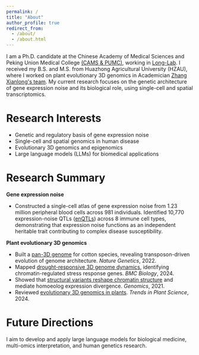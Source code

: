 ```yaml
---
permalink: /
title: "About"
author_profile: true
redirect_from:
  - /about/
  - /about.html
---
```


I am a Ph.D. candidate at the Chinese Academy of Medical Sciences and Peking Union Medical College [(CAMS & PUMC)](https://sbm.pumc.edu.cn/), working in [Long-Lab](https://sites.google.com/view/erping-long-lab/). I received my B.S. and M.S. from Huazhong Agricultural University (HZAU), where I worked on plant evolutionary 3D genomics in Academician [Zhang Xianlong's team](https://cotton.hzau.edu.cn/index.htm). My current research focuses on the genetic architecture of gene expression noise and its biological role, using single-cell and spatial transcriptomics.

Research Interests
======
- Genetic and regulatory basis of gene expression noise
- Single-cell and spatial genomics in human disease
- Evolutionary 3D genomics and epigenomics
- Large language models (LLMs) for biomedical applications

Research Summary
======
**Gene expression noise**
- Constructed a single-cell atlas of gene expression noise from 1.23 million peripheral blood cells across 981 individuals. Identified 10,770 expression-noise QTLs ([enQTLs](https://doi.org/10.1101/2024.11.29.24318180)) across 8 immune cell types, demonstrating that expression noise functions as an independent heritable trait contributing to complex disease susceptibility.

**Plant evolutionary 3D genomics**
- Built a [pan-3D genome](https://www.nature.com/articles/s41588-022-01237-2) for cotton species, revealing transposon-driven evolution of genome architecture. *Nature Genetics*, 2022.
- Mapped [drought-responsive 3D genome dynamics](https://bmcbiol.biomedcentral.com/articles/10.1186/s12915-024-01906-0), identifying chromatin-regulated stress response genes. *BMC Biology*, 2024.
- Showed that [structural variants reshape chromatin structure](https://doi.org/10.1016/j.ygeno.2021.07.023) and mediate homoeolog expression divergence. *Genomics*, 2021.
- Reviewed [evolutionary 3D genomics in plants](https://doi.org/10.1016/j.tplants.2023.11.009). *Trends in Plant Science*, 2024.

Future Directions
======
I aim to develop and apply large language models for biological medicine, multi-omics interpretation, and human genetics research.